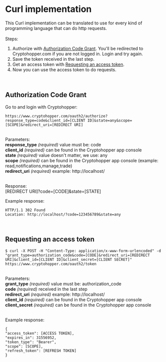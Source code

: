 # Curl implementation
This Curl implementation can be translated to use for every kind of programming language that can do http requests. 
<br /><br />
Steps:
1. Authorize with [Authorization Code Grant](#authorization-code-grant). You'll be redirected to Cryptohopper.com if you are not logged in. Login and try again.
2. Save the token received in the last step.
3. Get an access token with [Requesting an access token](#requesting-an-access-token).
4. Now you can use the access token to do requests.
<br />

## Authorization Code Grant

Go to and login with Cryptohopper:
```
https://www.cryptohopper.com/oauth2/authorize?response_type=code&client_id=[CLIENT ID]&state=any&scope=[SCOPE]&redirect_uri=[REDIRECT URI]
```
<br />
Parameters: <br />
<strong>response_type</strong> <i>(required)</i> value must be: code <br />
<strong>client_id</strong> <i>(required)</i> can be found in the Cryptohopper app console <br />
<strong>state</strong> <i>(required)</i> value doesn't matter, we use: any <br />
<strong>scope</strong> <i>(required)</i> can be found in the Cryptohopper app console (example: read,notifications,manage,trade) <br />
<strong>redirect_uri</strong> <i>(required)</i> example: http://localhost/ <br />
<br />

Response:<br />
[REDIRECT URI]?code=[CODE]&state=[STATE]
<br />

Example response:
```
HTTP/1.1 302 Found
Location: http://localhost/?code=123456789&state=any
```
<br />

## Requesting an access token 
```
$ curl -X POST -H "Content-Type: application/x-www-form-urlencoded" -d "grant_type=authorization_code&code=[CODE]&redirect_uri=[REDIRECT URI]&client_id=[CLIENT ID]&client_secret=[CLIENT SECRET]" https://www.cryptohopper.com/oauth2/token
```
<br />
Parameters: <br />
<strong>grant_type</strong> <i>(required)</i> value must be: authorization_code <br />
<strong>code</strong> <i>(required)</i> received in the last step <br />
<strong>redirect_uri</strong> <i>(required)</i> example: http://localhost/ <br />
<strong>client_id</strong> <i>(required)</i> can be found in the Cryptohopper app console <br />
<strong>client_secret</strong> <i>(required)</i> can be found in the Cryptohopper app console <br />
<br />

Example response:
```
{
"access_token": [ACCESS TOKEN],
"expires_in": 31556952,
"token_type": "Bearer",
"scope": [SCOPE], 
"refresh_token": [REFRESH TOKEN]
}
```
<br />

